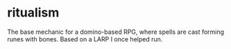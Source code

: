 # ritualism

The base mechanic for a domino-based RPG, where spells are cast forming runes with bones. Based on a LARP I once helped run.
